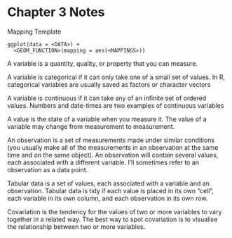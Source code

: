 # Chapter 3 Notes

Mapping Template

    ggplot(data = <DATA>) + 
      <GEOM_FUNCTION>(mapping = aes(<MAPPINGS>))

A variable is a quantity, quality, or property that you can measure.

A variable is categorical if it can only take one of a small set of values. In R, categorical variables are usually saved as factors or character vectors

A variable is continuous if it can take any of an infinite set of ordered values. Numbers and date-times are two examples of continuous variables

A value is the state of a variable when you measure it. The value of a variable may change from measurement to measurement.

An observation is a set of measurements made under similar conditions (you usually make all of the measurements in an observation at the same time and on the same object). An observation will contain several values, each associated with a different variable. I’ll sometimes refer to an observation as a data point.

Tabular data is a set of values, each associated with a variable and an observation. Tabular data is tidy if each value is placed in its own “cell”, each variable in its own column, and each observation in its own row.

Covariation is the tendency for the values of two or more variables to vary together in a related way. The best way to spot covariation is to visualise the relationship between two or more variables.